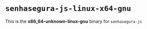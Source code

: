 # `senhasegura-js-linux-x64-gnu`

This is the **x86_64-unknown-linux-gnu** binary for `senhasegura-js`
